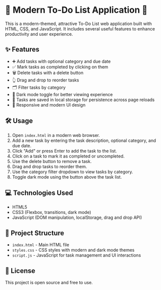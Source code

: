 # 📝 Modern To-Do List Application 🚀

This is a modern-themed, attractive To-Do List web application built with HTML, CSS, and JavaScript. It includes several useful features to enhance productivity and user experience.

## ✨ Features

- ➕ Add tasks with optional category and due date
- ✅ Mark tasks as completed by clicking on them
- 🗑️ Delete tasks with a delete button
- 👆 Drag and drop to reorder tasks
- 🗂️ Filter tasks by category
- 🌙 Dark mode toggle for better viewing experience
- 💾 Tasks are saved in local storage for persistence across page reloads
- 📱 Responsive and modern UI design

## 🛠️ Usage

1. Open `index.html` in a modern web browser.
2. Add a new task by entering the task description, optional category, and due date.
3. Click "Add" or press Enter to add the task to the list.
4. Click on a task to mark it as completed or uncompleted.
5. Use the delete button to remove a task.
6. Drag and drop tasks to reorder them.
7. Use the category filter dropdown to view tasks by category.
8. Toggle dark mode using the button above the task list.

## 💻 Technologies Used

- HTML5
- CSS3 (Flexbox, transitions, dark mode)
- JavaScript (DOM manipulation, localStorage, drag and drop API)

## 📂 Project Structure

- `index.html` - Main HTML file
- `styles.css` - CSS styles with modern and dark mode themes
- `script.js` - JavaScript for task management and UI interactions

## 📜 License
This project is open source and free to use.


